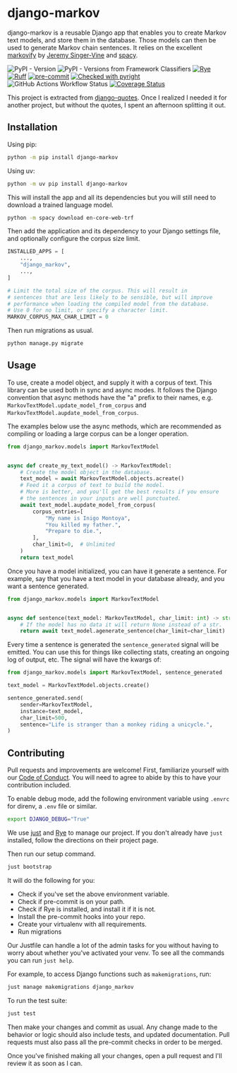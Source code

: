 # django-markov

django-markov is a reusable Django app that enables you to create Markov text models, and store
them in the database. Those models can then be used to generate Markov chain sentences.
It relies on the excellent [markovify](https://github.com/jsvine/markovify) by [Jeremy Singer-Vine](https://github.com/jsvine)
and [spacy](https://spacy.io).

![PyPI - Version](https://img.shields.io/pypi/v/django-markov)
![PyPI - Versions from Framework Classifiers](https://img.shields.io/pypi/frameworkversions/django/django-markov)
[![Rye](https://img.shields.io/endpoint?url=https://raw.githubusercontent.com/astral-sh/rye/main/artwork/badge.json)](https://rye-up.com)
[![Ruff](https://img.shields.io/endpoint?url=https://raw.githubusercontent.com/astral-sh/ruff/main/assets/badge/v2.json)](https://github.com/astral-sh/ruff)
[![pre-commit](https://img.shields.io/badge/pre--commit-enabled-brightgreen?logo=pre-commit)](https://github.com/pre-commit/pre-commit)
[![Checked with pyright](https://microsoft.github.io/pyright/img/pyright_badge.svg)](https://microsoft.github.io/pyright/)
![GitHub Actions Workflow Status](https://img.shields.io/github/actions/workflow/status/andrlik/django-markov/ci.yml?branch=main)
[![Coverage Status](https://coveralls.io/repos/github/andrlik/django-markov/badge.svg?branch=main)](https://coveralls.io/github/andrlik/django-markov?branch=main)


This project is extracted from [django-quotes](https://github.com/andrlik/django-quotes). Once I realized I needed it for another project, but without
the quotes, I spent an afternoon splitting it out.

## Installation

Using pip:

```bash
python -m pip install django-markov
```

Using uv:

```bash
python -m uv pip install django-markov
```

This will install the app and all its dependencies but you will still need to download a
trained language model.

```bash
python -m spacy download en-core-web-trf
```

Then add the application and its dependency to your Django settings file, and optionally configure the corpus
size limit.

```python
INSTALLED_APPS = [
    ...,
    "django_markov",
    ...,
]

# Limit the total size of the corpus. This will result in
# sentences that are less likely to be sensible, but will improve
# performance when loading the compiled model from the database.
# Use 0 for no limit, or specify a character limit.
MARKOV_CORPUS_MAX_CHAR_LIMIT = 0
```

Then run migrations as usual.

```bash
python manage.py migrate
```

## Usage

To use, create a model object, and supply it with a corpus of text. This library can be used
both in sync and async modes. It follows the Django convention that async methods have the "a"
prefix to their names, e.g. `MarkovTextModel.update_model_from_corpus` and
`MarkovTextModel.aupdate_model_from_corpus`.

The examples below use the async methods, which are recommended as compiling or
loading a large corpus can be a longer operation.

```python
from django_markov.models import MarkovTextModel


async def create_my_text_model() -> MarkovTextModel:
    # Create the model object in the database.
    text_model = await MarkovTextModel.objects.acreate()
    # Feed it a corpus of text to build the model.
    # More is better, and you'll get the best results if you ensure
    # the sentences in your inputs are well punctuated.
    await text_model.aupdate_model_from_corpus(
        corpus_entries=[
            "My name is Inigo Montoya",
            "You killed my father.",
            "Prepare to die.",
        ],
        char_limit=0,  # Unlimited
    )
    return text_model
```

Once you have a model initialized, you can have it generate a sentence. For example,
say that you have a text model in your database already, and you want a sentence generated.

```python
from django_markov.models import MarkovTextModel


async def sentence(text_model: MarkovTextModel, char_limit: int) -> str | None:
    # If the model has no data it will return None instead of a str.
    return await text_model.agenerate_sentence(char_limit=char_limit)
```

Every time a sentence is generated the `sentence_generated` signal will be emitted. You
can use this for things like collecting stats, creating an ongoing log of output, etc. The
signal will have the kwargs of:

```python
from django_markov.models import MarkovTextModel, sentence_generated

text_model = MarkovTextModel.objects.create()

sentence_generated.send(
    sender=MarkovTextModel,
    instance=text_model,
    char_limit=500,
    sentence="Life is stranger than a monkey riding a unicycle.",
)
```

## Contributing

Pull requests and improvements are welcome! First, familiarize yourself with our
[Code of Conduct](https://andrlik.github.io/django-markov/code_of_conduct/). You will need to agree to abide by this to have your contribution
included.

To enable debug mode, add the following environment variable
using `.envrc` for direnv, a `.env` file or similar.

```bash
export DJANGO_DEBUG="True"
```

We use [just](https://github.com/casey/just) and [Rye](https://rye-up) to manage our project.
If you don't already have `just` installed, follow the directions on their project page.

Then run our setup command.

```bash
just bootstrap
```

It will do the following for you:

- Check if you've set the above environment variable.
- Check if pre-commit is on your path.
- Check if Rye is installed, and install it if it is not.
- Install the pre-commit hooks into your repo.
- Create your virtualenv with all requirements.
- Run migrations

Our Justfile can handle a lot of the admin tasks for you without having to worry about
whether you've activated your venv. To see all the commands you can run `just help`.

For example, to access Django functions such as `makemigrations`, run:

```bash
just manage makemigrations django_markov
```

To run the test suite:

```bash
just test
```

Then make your changes and commit as usual. Any change made to the behavior or logic
should also include tests, and updated documentation. Pull requests must also pass all
the pre-commit checks in order to be merged.

Once you've finished making all your changes, open a pull request and I'll review it as
soon as I can.
